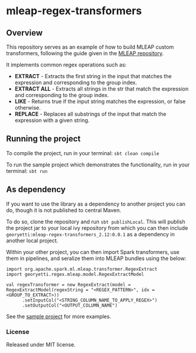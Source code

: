 # mleap-regex-transformers
## Overview
This repository serves as an example of how to build MLEAP custom transformers, following the guide given in the [MLEAP repository](https://combust.github.io/mleap-docs/mleap-runtime/custom-transformer.html). 

It implements common regex operations such as:

- **EXTRACT** - Extracts the first string in the input that matches the expression and corresponding to the group index.
- **EXTRACT ALL** - Extracts all strings in the str that match the expression and corresponding to the group index.
- **LIKE** - Returns true if the input string matches the expression, or false otherwise.
- **REPLACE** - Replaces all substrings of the input that match the expression with a given string.

## Running the project
To compile the project, run in your terminal:
```sbt clean compile```

To run the sample project which demonstrates the functionality, run in your terminal:
```sbt run```

## As dependency
If you want to use the library as a dependency to another project you can do, though it is not published to central Maven. 

To do so, clone the repository and run `sbt publishLocal`. 
This will publish the project jar to your local ivy repository from which you can then include `georyetti:mleap-regex-transformers_2.12:0.0.1` as a dependency in another local project.

Within your other project, you can then import Spark transformers, use them in pipelines, and seralize them into MLEAP bundles using the below:
```
import org.apache.spark.ml.mleap.transformer.RegexExtract
import georyetti.regex.mleap.model.RegexExtractModel

val regexTransformer = new RegexExtract(model = RegexExtractModel(regexString = "<REGEX_PATTERN>", idx = <GROUP_TO_EXTRACT>))
      .setInputCol("<STRING_COLUMN_NAME_TO_APPLY_REGEX>")
      .setOutputCol("<OUTPUT_COLUMN_NAME")
```

See the [sample project](src/main/scala/Sample.scala) for more examples. 

### License
Released under MIT license.
